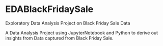 # EDABlackFridaySale
Exploratory Data Analysis Project on Black Friday Sale Data

A Data Analysis Project using JupyterNotebook and Python to derive out insights from Data captured from Black Friday Sale.
